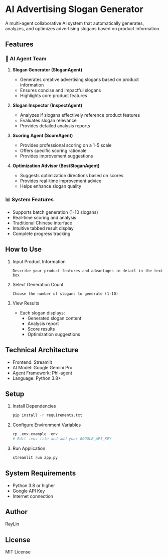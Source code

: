 # AI Advertising Slogan Generator

A multi-agent collaborative AI system that automatically generates, analyzes, and optimizes advertising slogans based on product information.

## Features

### 🤖 AI Agent Team

1. **Slogan Generator (SloganAgent)**
   - Generates creative advertising slogans based on product information
   - Ensures concise and impactful slogans
   - Highlights core product features

2. **Slogan Inspector (InspectAgent)**
   - Analyzes if slogans effectively reference product features
   - Evaluates slogan relevance
   - Provides detailed analysis reports

3. **Scoring Agent (ScoreAgent)**
   - Provides professional scoring on a 1-5 scale
   - Offers specific scoring rationale
   - Provides improvement suggestions

4. **Optimization Advisor (BestSloganAgent)**
   - Suggests optimization directions based on scores
   - Provides real-time improvement advice
   - Helps enhance slogan quality

### 📊 System Features

- Supports batch generation (1-10 slogans)
- Real-time scoring and analysis
- Traditional Chinese interface
- Intuitive tabbed result display
- Complete progress tracking

## How to Use

1. Input Product Information
   ```
   Describe your product features and advantages in detail in the text box
   ```

2. Select Generation Count
   ```
   Choose the number of slogans to generate (1-10)
   ```

3. View Results
   - Each slogan displays:
     - Generated slogan content
     - Analysis report
     - Score results
     - Optimization suggestions

## Technical Architecture

- Frontend: Streamlit
- AI Model: Google Gemini Pro
- Agent Framework: Phi-agent
- Language: Python 3.8+

## Setup

1. Install Dependencies
   ```bash
   pip install -r requirements.txt
   ```

2. Configure Environment Variables
   ```bash
   cp .env.example .env
   # Edit .env file and add your GOOGLE_API_KEY
   ```

3. Run Application
   ```bash
   streamlit run app.py
   ```

## System Requirements

- Python 3.8 or higher
- Google API Key
- Internet connection

## Author

RayLin

## License

MIT License
